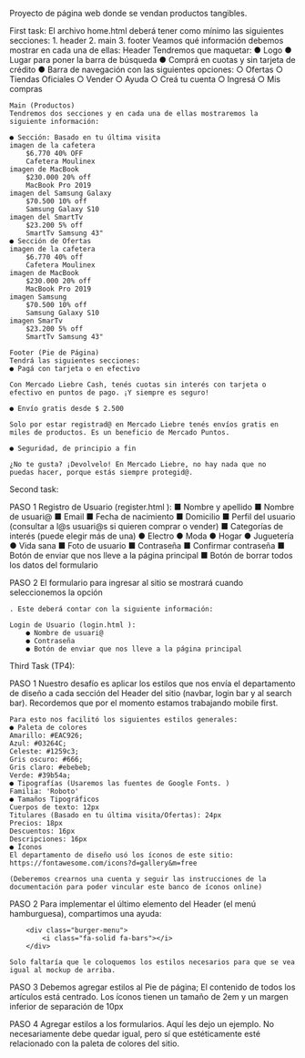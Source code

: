 Proyecto de página web donde se vendan productos tangibles.

First task:
    El archivo home.html deberá tener como mínimo las siguientes secciones:
    1. header
    2. main
    3. footer
    Veamos qué información debemos mostrar en cada una de ellas:
    Header
    Tendremos que maquetar:
    ● Logo
    ● Lugar para poner la barra de búsqueda
    ● Comprá en cuotas y sin tarjeta de crédito
    ● Barra de navegación con las siguientes opciones:
    ○ Ofertas
    ○ Tiendas Oficiales
    ○ Vender
    ○ Ayuda
    ○ Creá tu cuenta
    ○ Ingresá
    ○ Mis compras

    Main (Productos)
    Tendremos dos secciones y en cada una de ellas mostraremos la siguiente información:

    ● Sección: Basado en tu última visita
    imagen de la cafetera
        $6.770 40% OFF
        Cafetera Moulinex
    imagen de MacBook
        $230.000 20% off
        MacBook Pro 2019
    imagen del Samsung Galaxy
        $70.500 10% off
        Samsung Galaxy S10
    imagen del SmartTv
        $23.200 5% off
        SmartTv Samsung 43"
    ● Sección de Ofertas
    imagen de la cafetera
        $6.770 40% off
        Cafetera Moulinex
    imagen de MacBook
        $230.000 20% off
        MacBook Pro 2019
    imagen Samsung
        $70.500 10% off
        Samsung Galaxy S10
    imagen SmarTv
        $23.200 5% off
        SmartTv Samsung 43"

    Footer (Pie de Página)
    Tendrá las siguientes secciones:
    ● Pagá con tarjeta o en efectivo

    Con Mercado Liebre Cash, tenés cuotas sin interés con tarjeta o
    efectivo en puntos de pago. ¡Y siempre es seguro!

    ● Envío gratis desde $ 2.500

    Solo por estar registrad@ en Mercado Liebre tenés envíos gratis en
    miles de productos. Es un beneficio de Mercado Puntos.

    ● Seguridad, de principio a fin

    ¿No te gusta? ¡Devolvelo! En Mercado Liebre, no hay nada que no
    puedas hacer, porque estás siempre protegid@.

Second task:

PASO 1
    Registro de Usuario (register.html ):
        ■ Nombre y apellido
        ■ Nombre de usuari@
        ■ Email
        ■ Fecha de nacimiento
        ■ Domicilio
        ■ Perfil del usuario (consultar a l@s usuari@s si quieren comprar o
        vender)
        ■ Categorías de interés (puede elegir más de una)
            ● Electro
            ● Moda
            ● Hogar
            ● Juguetería
            ● Vida sana
        ■ Foto de usuario
        ■ Contraseña
        ■ Confirmar contraseña
        ■ Botón de enviar que nos lleve a la página principal
        ■ Botón de borrar todos los datos del formulario

PASO 2
    El formulario para ingresar al sitio se mostrará cuando seleccionemos la opción

    . Este deberá contar con la siguiente información:

    Login de Usuario (login.html ):
        ● Nombre de usuari@
        ● Contraseña
        ● Botón de enviar que nos lleve a la página principal

Third Task (TP4):

PASO 1
    Nuestro desafío es aplicar los estilos que nos envía el departamento de diseño a
    cada sección del Header del sitio (navbar, login bar y al search bar). Recordemos
    que por el momento estamos trabajando mobile first.

    Para esto nos facilitó los siguientes estilos generales:
    ● Paleta de colores
    Amarillo: #EAC926;
    Azul: #03264C;
    Celeste: #1259c3;
    Gris oscuro: #666;
    Gris claro: #ebebeb;
    Verde: #39b54a;
    ● Tipografías (Usaremos las fuentes de Google Fonts. )
    Familia: 'Roboto'
    ● Tamaños Tipográficos
    Cuerpos de texto: 12px
    Titulares (Basado en tu última visita/Ofertas): 24px
    Precios: 18px
    Descuentos: 16px
    Descripciones: 16px
    ● Ïconos
    El departamento de diseño usó los íconos de este sitio:
    https://fontawesome.com/icons?d=gallery&m=free

    (Deberemos crearnos una cuenta y seguir las instrucciones de la
    documentación para poder vincular este banco de íconos online)

PASO 2
    Para implementar el último elemento del Header (el menú hamburguesa),
    compartimos una ayuda:

        <div class="burger-menu">
            <i class="fa-solid fa-bars"></i>
        </div>

    Solo faltaría que le coloquemos los estilos necesarios para que se vea igual al mockup de arriba.

PASO 3
    Debemos agregar estilos al Pie de página;
        El contenido de todos los artículos está centrado.
        Los íconos tienen un tamaño de 2em y un margen inferior de separación de 10px

PASO 4
    Agregar estilos a los formularios. Aquí les dejo un ejemplo. No necesariamente debe quedar igual, pero sí que estéticamente esté relacionado con la paleta de colores del sitio.